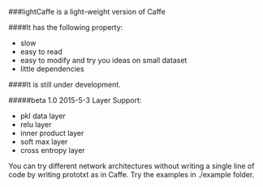 ###lightCaffe is a light-weight version of Caffe

####It has the following property:
* slow
* easy to read
* easy to modify and try you ideas on small dataset
* little dependencies

####It is still under development.

#####beta 1.0 2015-5-3
Layer Support: 
* pkl data layer
* relu layer
* inner product layer
* soft max layer
* cross entropy layer

You can try different network architectures without writing a single line of code by writing prototxt as in Caffe.
Try the examples in ./example folder.

